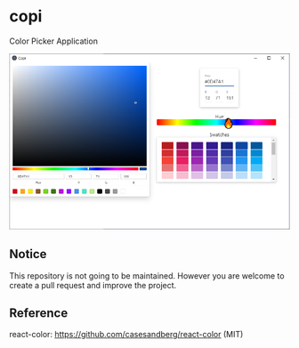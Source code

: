 # copi
Color Picker Application

![Alt text](/img/copi.PNG)

## Notice
This repository is not going to be maintained. However you are welcome to create a pull request and improve the project.

## Reference
react-color: https://github.com/casesandberg/react-color (MIT)
